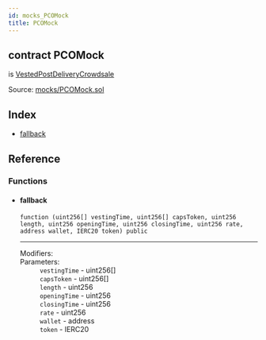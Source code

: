 ```yaml
---
id: mocks_PCOMock
title: PCOMock
---
```


<div class="contract-doc"><div class="contract"><h2 class="contract-header"><span class="contract-kind">contract</span> PCOMock</h2><p class="base-contracts"><span>is</span> <a href="crowdsale_VestedPostDeliveryCrowdsale.html">VestedPostDeliveryCrowdsale</a></p><div class="source">Source: <a href="https://github.com/Cpollo/Ethereum/blob/v0.0.1/contracts/mocks/PCOMock.sol" target="_blank">mocks/PCOMock.sol</a></div></div><div class="index"><h2>Index</h2><ul><li><a href="mocks_PCOMock.html#">fallback</a></li></ul></div><div class="reference"><h2>Reference</h2><div class="functions"><h3>Functions</h3><ul><li><div class="item function"><span id="fallback" class="anchor-marker"></span><h4 class="name">fallback</h4><div class="body"><code class="signature">function <strong></strong><span>(uint256[] vestingTime, uint256[] capsToken, uint256 length, uint256 openingTime, uint256 closingTime, uint256 rate, address wallet, IERC20 token) </span><span>public </span></code><hr/><dl><dt><span class="label-modifiers">Modifiers:</span></dt><dd></dd><dt><span class="label-parameters">Parameters:</span></dt><dd><div><code>vestingTime</code> - uint256[]</div><div><code>capsToken</code> - uint256[]</div><div><code>length</code> - uint256</div><div><code>openingTime</code> - uint256</div><div><code>closingTime</code> - uint256</div><div><code>rate</code> - uint256</div><div><code>wallet</code> - address</div><div><code>token</code> - IERC20</div></dd></dl></div></div></li></ul></div></div></div>
